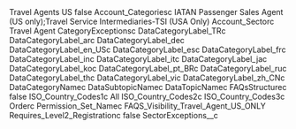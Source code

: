 <?xml version="1.0" encoding="UTF-8"?>
<CustomMetadata xmlns="http://soap.sforce.com/2006/04/metadata" xmlns:xsd="http://www.w3.org/2001/XMLSchema" xmlns:xsi="http://www.w3.org/2001/XMLSchema-instance">
   <label>Travel Agents US</label>
   <protected>false</protected>
   <values>
      <field>Account_Categoriesc</field>
      <value xsi:type="xsd:string">IATAN Passenger Sales Agent (US only);Travel Service Intermediaries-TSI (USA Only)</value>
   </values>
   <values>
      <field>Account_Sectorc</field>
      <value xsi:type="xsd:string">Travel Agent</value>
   </values>
   <values>
      <field>CategoryExceptionsc</field>
      <value xsi:nil="true" />
   </values>
   <values>
      <field>DataCategoryLabel_TRc</field>
      <value xsi:nil="true" />
   </values>
   <values>
      <field>DataCategoryLabel_arc</field>
      <value xsi:nil="true" />
   </values>
   <values>
      <field>DataCategoryLabel_dec</field>
      <value xsi:nil="true" />
   </values>
   <values>
      <field>DataCategoryLabel_en_USc</field>
      <value xsi:nil="true" />
   </values>
   <values>
      <field>DataCategoryLabel_esc</field>
      <value xsi:nil="true" />
   </values>
   <values>
      <field>DataCategoryLabel_frc</field>
      <value xsi:nil="true" />
   </values>
   <values>
      <field>DataCategoryLabel_inc</field>
      <value xsi:nil="true" />
   </values>
   <values>
      <field>DataCategoryLabel_itc</field>
      <value xsi:nil="true" />
   </values>
   <values>
      <field>DataCategoryLabel_jac</field>
      <value xsi:nil="true" />
   </values>
   <values>
      <field>DataCategoryLabel_koc</field>
      <value xsi:nil="true" />
   </values>
   <values>
      <field>DataCategoryLabel_pt_BRc</field>
      <value xsi:nil="true" />
   </values>
   <values>
      <field>DataCategoryLabel_ruc</field>
      <value xsi:nil="true" />
   </values>
   <values>
      <field>DataCategoryLabel_thc</field>
      <value xsi:nil="true" />
   </values>
   <values>
      <field>DataCategoryLabel_vic</field>
      <value xsi:nil="true" />
   </values>
   <values>
      <field>DataCategoryLabel_zh_CNc</field>
      <value xsi:nil="true" />
   </values>
   <values>
      <field>DataCategoryNamec</field>
      <value xsi:nil="true" />
   </values>
   <values>
      <field>DataSubtopicNamec</field>
      <value xsi:nil="true" />
   </values>
   <values>
      <field>DataTopicNamec</field>
      <value xsi:nil="true" />
   </values>
   <values>
      <field>FAQsStructurec</field>
      <value xsi:type="xsd:boolean">false</value>
   </values>
   <values>
      <field>ISO_Country_Codes1c</field>
      <value xsi:type="xsd:string">All</value>
   </values>
   <values>
      <field>ISO_Country_Codes2c</field>
      <value xsi:nil="true" />
   </values>
   <values>
      <field>ISO_Country_Codes3c</field>
      <value xsi:nil="true" />
   </values>
   <values>
      <field>Orderc</field>
      <value xsi:nil="true" />
   </values>
   <values>
      <field>Permission_Set_Namec</field>
      <value xsi:type="xsd:string">FAQS_Visibility_Travel_Agent_US_ONLY</value>
   </values>
   <values>
      <field>Requires_Level2_Registrationc</field>
      <value xsi:type="xsd:boolean">false</value>
   </values>
   <values>
      <field>SectorExceptions__c</field>
      <value xsi:nil="true" />
   </values>
</CustomMetadata>